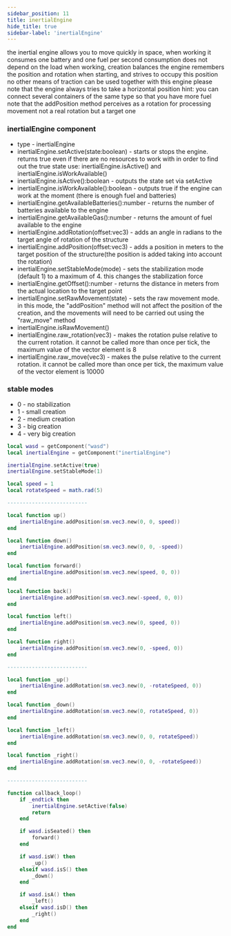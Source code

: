 ```yaml
---
sidebar_position: 11
title: inertialEngine
hide_title: true
sidebar-label: 'inertialEngine'
---
```


the inertial engine allows you to move quickly in space, when working it consumes one battery and one fuel per second
consumption does not depend on the load
when working, creation balances
the engine remembers the position and rotation when starting, and strives to occupy this position
no other means of traction can be used together with this engine
please note that the engine always tries to take a horizontal position
hint: you can connect several containers of the same type so that you have more fuel
note that the addPosition method perceives as a rotation for processing movement not a real rotation but a target one

### inertialEngine component
* type - inertialEngine
* inertialEngine.setActive(state:boolean) - starts or stops the engine. returns true even if there are no resources to work with in order to find out the true state use: inertialEngine.isActive() and inertialEngine.isWorkAvailable()
* inertialEngine.isActive():boolean - outputs the state set via setActive
* inertialEngine.isWorkAvailable():boolean - outputs true if the engine can work at the moment (there is enough fuel and batteries)
* inertialEngine.getAvailableBatteries():number - returns the number of batteries available to the engine
* inertialEngine.getAvailableGas():number - returns the amount of fuel available to the engine
* inertialEngine.addRotation(offset:vec3) - adds an angle in radians to the target angle of rotation of the structure
* inertialEngine.addPosition(offset:vec3) - adds a position in meters to the target position of the structure(the position is added taking into account the rotation)
* inertialEngine.setStableMode(mode) - sets the stabilization mode (default 1) to a maximum of 4. this changes the stabilization force
* inertialEngine.getOffset():number - returns the distance in meters from the actual location to the target point
* inertialEngine.setRawMovement(state) - sets the raw movement mode. in this mode, the "addPosition" method will not affect the position of the creation, and the movements will need to be carried out using the "raw_move" method
* inertialEngine.isRawMovement()
* inertialEngine.raw_rotation(vec3) - makes the rotation pulse relative to the current rotation. it cannot be called more than once per tick, the maximum value of the vector element is 8
* inertialEngine.raw_move(vec3) - makes the pulse relative to the current rotation. it cannot be called more than once per tick, the maximum value of the vector element is 10000


### stable modes
* 0 - no stabilization
* 1 - small creation
* 2 - medium creation
* 3 - big creation
* 4 - very big creation

```lua
local wasd = getComponent("wasd")
local inertialEngine = getComponent("inertialEngine")

inertialEngine.setActive(true)
inertialEngine.setStableMode(1)

local speed = 1
local rotateSpeed = math.rad(5)

--------------------------

local function up()
    inertialEngine.addPosition(sm.vec3.new(0, 0, speed))
end

local function down()
    inertialEngine.addPosition(sm.vec3.new(0, 0, -speed))
end

local function forward()
    inertialEngine.addPosition(sm.vec3.new(speed, 0, 0))
end

local function back()
    inertialEngine.addPosition(sm.vec3.new(-speed, 0, 0))
end

local function left()
    inertialEngine.addPosition(sm.vec3.new(0, speed, 0))
end

local function right()
    inertialEngine.addPosition(sm.vec3.new(0, -speed, 0))
end

--------------------------

local function _up()
    inertialEngine.addRotation(sm.vec3.new(0, -rotateSpeed, 0))
end

local function _down()
    inertialEngine.addRotation(sm.vec3.new(0, rotateSpeed, 0))
end

local function _left()
    inertialEngine.addRotation(sm.vec3.new(0, 0, rotateSpeed))
end

local function _right()
    inertialEngine.addRotation(sm.vec3.new(0, 0, -rotateSpeed))
end

--------------------------

function callback_loop()
    if _endtick then
        inertialEngine.setActive(false)
        return
    end

    if wasd.isSeated() then
        forward()
    end

    if wasd.isW() then
        _up()
    elseif wasd.isS() then
        _down()
    end

    if wasd.isA() then
        _left()
    elseif wasd.isD() then
        _right()
    end
end
```